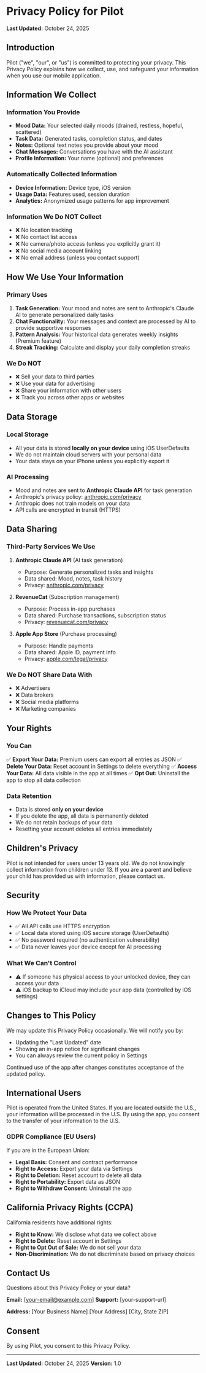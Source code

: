 # Privacy Policy for Pilot

**Last Updated:** October 24, 2025

## Introduction

Pilot ("we", "our", or "us") is committed to protecting your privacy. This Privacy Policy explains how we collect, use, and safeguard your information when you use our mobile application.

## Information We Collect

### Information You Provide
- **Mood Data:** Your selected daily moods (drained, restless, hopeful, scattered)
- **Task Data:** Generated tasks, completion status, and dates
- **Notes:** Optional text notes you provide about your mood
- **Chat Messages:** Conversations you have with the AI assistant
- **Profile Information:** Your name (optional) and preferences

### Automatically Collected Information
- **Device Information:** Device type, iOS version
- **Usage Data:** Features used, session duration
- **Analytics:** Anonymized usage patterns for app improvement

### Information We Do NOT Collect
- ❌ No location tracking
- ❌ No contact list access
- ❌ No camera/photo access (unless you explicitly grant it)
- ❌ No social media account linking
- ❌ No email address (unless you contact support)

## How We Use Your Information

### Primary Uses
1. **Task Generation:** Your mood and notes are sent to Anthropic's Claude AI to generate personalized daily tasks
2. **Chat Functionality:** Your messages and context are processed by AI to provide supportive responses
3. **Pattern Analysis:** Your historical data generates weekly insights (Premium feature)
4. **Streak Tracking:** Calculate and display your daily completion streaks

### We Do NOT
- ❌ Sell your data to third parties
- ❌ Use your data for advertising
- ❌ Share your information with other users
- ❌ Track you across other apps or websites

## Data Storage

### Local Storage
- All your data is stored **locally on your device** using iOS UserDefaults
- We do not maintain cloud servers with your personal data
- Your data stays on your iPhone unless you explicitly export it

### AI Processing
- Mood and notes are sent to **Anthropic Claude API** for task generation
- Anthropic's privacy policy: [anthropic.com/privacy](https://anthropic.com/privacy)
- Anthropic does not train models on your data
- API calls are encrypted in transit (HTTPS)

## Data Sharing

### Third-Party Services We Use
1. **Anthropic Claude API** (AI task generation)
   - Purpose: Generate personalized tasks and insights
   - Data shared: Mood, notes, task history
   - Privacy: [anthropic.com/privacy](https://anthropic.com/privacy)

2. **RevenueCat** (Subscription management)
   - Purpose: Process in-app purchases
   - Data shared: Purchase transactions, subscription status
   - Privacy: [revenuecat.com/privacy](https://revenuecat.com/privacy)

3. **Apple App Store** (Purchase processing)
   - Purpose: Handle payments
   - Data shared: Apple ID, payment info
   - Privacy: [apple.com/legal/privacy](https://apple.com/legal/privacy)

### We Do NOT Share Data With
- ❌ Advertisers
- ❌ Data brokers
- ❌ Social media platforms
- ❌ Marketing companies

## Your Rights

### You Can
✅ **Export Your Data:** Premium users can export all entries as JSON
✅ **Delete Your Data:** Reset account in Settings to delete everything
✅ **Access Your Data:** All data visible in the app at all times
✅ **Opt Out:** Uninstall the app to stop all data collection

### Data Retention
- Data is stored **only on your device**
- If you delete the app, all data is permanently deleted
- We do not retain backups of your data
- Resetting your account deletes all entries immediately

## Children's Privacy

Pilot is not intended for users under 13 years old. We do not knowingly collect information from children under 13. If you are a parent and believe your child has provided us with information, please contact us.

## Security

### How We Protect Your Data
- ✅ All API calls use HTTPS encryption
- ✅ Local data stored using iOS secure storage (UserDefaults)
- ✅ No password required (no authentication vulnerability)
- ✅ Data never leaves your device except for AI processing

### What We Can't Control
- ⚠️ If someone has physical access to your unlocked device, they can access your data
- ⚠️ iOS backup to iCloud may include your app data (controlled by iOS settings)

## Changes to This Policy

We may update this Privacy Policy occasionally. We will notify you by:
- Updating the "Last Updated" date
- Showing an in-app notice for significant changes
- You can always review the current policy in Settings

Continued use of the app after changes constitutes acceptance of the updated policy.

## International Users

Pilot is operated from the United States. If you are located outside the U.S., your information will be processed in the U.S. By using the app, you consent to the transfer of your information to the U.S.

### GDPR Compliance (EU Users)
If you are in the European Union:
- **Legal Basis:** Consent and contract performance
- **Right to Access:** Export your data via Settings
- **Right to Deletion:** Reset account to delete all data
- **Right to Portability:** Export data as JSON
- **Right to Withdraw Consent:** Uninstall the app

## California Privacy Rights (CCPA)

California residents have additional rights:
- **Right to Know:** We disclose what data we collect above
- **Right to Delete:** Reset account in Settings
- **Right to Opt Out of Sale:** We do not sell your data
- **Non-Discrimination:** We do not discriminate based on privacy choices

## Contact Us

Questions about this Privacy Policy or your data?

**Email:** [your-email@example.com]
**Support:** [your-support-url]

**Address:**
[Your Business Name]
[Your Address]
[City, State ZIP]

## Consent

By using Pilot, you consent to this Privacy Policy.

---

**Last Updated:** October 24, 2025
**Version:** 1.0
